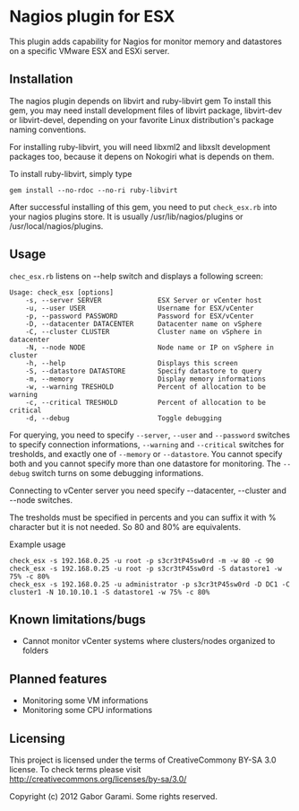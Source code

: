 Nagios plugin for ESX
=====================

This plugin adds capability for Nagios for monitor
memory and datastores on a specific VMware ESX and
ESXi server.

Installation
------------

The nagios plugin depends on libvirt and ruby-libvirt gem
To install this gem, you may need install development files
of libvirt package, libvirt-dev or libvirt-devel, depending on
your favorite Linux distribution's package naming conventions.

For installing ruby-libvirt, you will need libxml2 and libxslt
development packages too, because it depens on Nokogiri what is
depends on them.

To install ruby-libvirt, simply type

    gem install --no-rdoc --no-ri ruby-libvirt

After successful installing of this gem, you need to put
`check_esx.rb` into your nagios plugins store. It is usually
/usr/lib/nagios/plugins or /usr/local/nagios/plugins.

Usage
-----

`chec_esx.rb` listens on --help switch and displays a following
screen:

    Usage: check_esx [options]
        -s, --server SERVER              ESX Server or vCenter host
        -u, --user USER                  Username for ESX/vCenter
        -p, --password PASSWORD          Password for ESX/vCenter
        -D, --datacenter DATACENTER      Datacenter name on vSphere
        -C, --cluster CLUSTER            Cluster name on vSphere in datacenter
        -N, --node NODE                  Node name or IP on vSphere in cluster
        -h, --help                       Displays this screen
        -S, --datastore DATASTORE        Specify datastore to query
        -m, --memory                     Display memory informations
        -w, --warning TRESHOLD           Percent of allocation to be warning
        -c, --critical TRESHOLD          Percent of allocation to be critical
        -d, --debug                      Toggle debugging

For querying, you need to specify `--server`, `--user` and `--password` switches to specify
connection informations, `--warning` and `--critical` switches for tresholds, and
exactly one of `--memory` or `--datastore`. You cannot specify both and you cannot specify
more than one datastore for monitoring.
The `--debug` switch turns on some debugging informations.

Connecting to vCenter server you need specify --datacenter, --cluster and --node switches.

The tresholds must be specified in percents and you can suffix it with % character but it is
not needed. So 80 and 80% are equivalents.

Example usage

    check_esx -s 192.168.0.25 -u root -p s3cr3tP45sw0rd -m -w 80 -c 90
    check_esx -s 192.168.0.25 -u root -p s3cr3tP45sw0rd -S datastore1 -w 75% -c 80%
    check_esx -s 192.168.0.25 -u administrator -p s3cr3tP45sw0rd -D DC1 -C cluster1 -N 10.10.10.1 -S datastore1 -w 75% -c 80%

Known limitations/bugs
----------------------

 - Cannot monitor vCenter systems where clusters/nodes organized to folders

Planned features
----------------

 - Monitoring some VM informations
 - Monitoring some CPU informations

Licensing
---------

This project is licensed under the terms of CreativeCommony BY-SA 3.0 license.
To check terms please visit http://creativecommons.org/licenses/by-sa/3.0/

Copyright (c) 2012 Gabor Garami. Some rights reserved.

